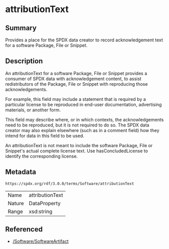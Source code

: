 <!-- Automatically generated by spec-parser v2.3.0 on 2024-07-09T12:43:38.633388+00:00 -->
<!-- SPDX-License-Identifier: Community-Spec-1.0 -->

# attributionText

## Summary

Provides a place for the SPDX data creator to record acknowledgement text for
a software Package, File or Snippet.


## Description

An attributionText for a software Package, File or Snippet provides a consumer
of SPDX data with acknowledgement content, to assist redistributors of the
Package, File or Snippet with reproducing those acknowledgements.

For example, this field may include a statement that is required by a
particular license to be reproduced in end-user documentation, advertising
materials, or another form.

This field may describe where, or in which contexts, the acknowledgements
need to be reproduced, but it is not required to do so. The SPDX data creator
may also explain elsewhere (such as in a comment field) how they intend for
data in this field to be used.

An attributionText is not meant to include the software Package, File or
Snippet's actual complete license text. Use hasConcludedLicense to identify the
corresponding license.


## Metadata

`https://spdx.org/rdf/3.0.0/terms/Software/attributionText`


| | |
|---|---|
| Name | attributionText |
| Nature | DataProperty |
| Range | xsd:string |




## Referenced

- [/Software/SoftwareArtifact](../../Software/Classes/SoftwareArtifact.md)

